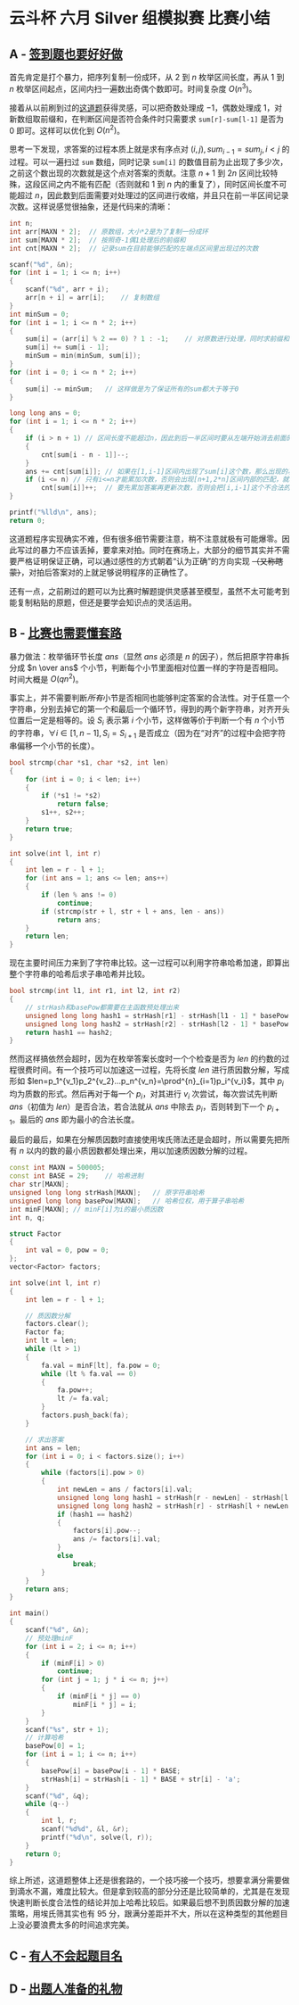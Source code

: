 # 云斗杯 六月 Silver 组模拟赛 比赛小结

## A - [签到题也要好好做](https://yundouxueyuan.com/p/5238)

首先肯定是打个暴力，把序列复制一份成环，从 $2$ 到 $n$ 枚举区间长度，再从 $1$ 到 $n$ 枚举区间起点，区间内扫一遍数出奇偶个数即可。时间复杂度 $O(n^3)$。

接着从以前刷到过的[这道题](https://www.luogu.com.cn/problem/P1114)获得灵感，可以把奇数处理成 $-1$，偶数处理成 $1$，对新数组取前缀和，在判断区间是否符合条件时只需要求 `sum[r]-sum[l-1]` 是否为 $0$ 即可。这样可以优化到 $O(n^2)$。

思考一下发现，求答案的过程本质上就是求有序点对 $(i,j),sum_{i-1}=sum_j,i<j$ 的过程。可以一遍扫过 `sum` 数组，同时记录 `sum[i]` 的数值目前为止出现了多少次，之前这个数出现的次数就是这个点对答案的贡献。注意 $n+1$ 到 $2n$ 区间比较特殊，这段区间之内不能有匹配（否则就和 $1$ 到 $n$ 内的重复了），同时区间长度不可能超过 $n$，因此数到后面需要对处理过的区间进行收缩，并且只在前一半区间记录次数。这样说感觉很抽象，还是代码来的清晰：

```c++
int n;
int arr[MAXN * 2];  // 原数组，大小*2是为了复制一份成环
int sum[MAXN * 2];  // 按照奇-1偶1处理后的前缀和
int cnt[MAXN * 2];  // 记录sum在目前能够匹配的左端点区间里出现过的次数

scanf("%d", &n);
for (int i = 1; i <= n; i++)
{
    scanf("%d", arr + i);
    arr[n + i] = arr[i];    // 复制数组
}
int minSum = 0;
for (int i = 1; i <= n * 2; i++)
{
    sum[i] = (arr[i] % 2 == 0) ? 1 : -1;    // 对原数进行处理，同时求前缀和
    sum[i] += sum[i - 1];
    minSum = min(minSum, sum[i]);
}
for (int i = 0; i <= n * 2; i++)
{
    sum[i] -= minSum;   // 这样做是为了保证所有的sum都大于等于0
}

long long ans = 0;
for (int i = 1; i <= n * 2; i++)
{
    if (i > n + 1) // 区间长度不能超过n，因此到后一半区间时要从左端开始消去前面的数的影响
    {
        cnt[sum[i - n - 1]]--;
    }
    ans += cnt[sum[i]]; // 如果在[1,i-1]区间内出现了sum[i]这个数，那么出现的次数就是对答案的贡献
    if (i <= n) // 只有i<=n才能累加次数，否则会出现[n+1,2*n]区间内部的匹配，就和[1,n]内的重复了
        cnt[sum[i]]++;  // 要先累加答案再更新次数，否则会把[i,i-1]这个不合法的区间也算进去
}

printf("%lld\n", ans);
return 0;
```

这道题程序实现确实不难，但有很多细节需要注意，稍不注意就极有可能爆零。因此写过的暴力不应该丢掉，要拿来对拍。同时在赛场上，大部分的细节其实并不需要严格证明保证正确，可以通过感性的方式朝着“认为正确”的方向实现 ~~（又称瞎蒙）~~，对拍后答案对的上就足够说明程序的正确性了。

还有一点，之前刷过的题可以为比赛时解题提供灵感甚至模型，虽然不太可能考到能复制粘贴的原题，但还是要学会知识点的灵活运用。

## B - [比赛也需要懂套路](https://yundouxueyuan.com/p/5236)

暴力做法：枚举循环节长度 $ans$（显然 $ans$ 必须是 $n$ 的因子），然后把原字符串拆分成 $n \over ans$ 个小节，判断每个小节里面相对位置一样的字符是否相同。时间大概是 $O(qn^2)$。

事实上，并不需要判断*所有*小节是否相同也能够判定答案的合法性。对于任意一个字符串，分别去掉它的第一个和最后一个循环节，得到的两个新字符串，对齐开头位置后一定是相等的。设 $S_i$ 表示第 $i$ 个小节，这样做等价于判断一个有 $n$ 个小节的字符串，$\forall i \in [1,n-1],S_i=S_{i+1}$ 是否成立（因为在“对齐”的过程中会把字符串偏移一个小节的长度）。

```c++
bool strcmp(char *s1, char *s2, int len)
{
    for (int i = 0; i < len; i++)
    {
        if (*s1 != *s2)
            return false;
        s1++, s2++;
    }
    return true;
}

int solve(int l, int r)
{
    int len = r - l + 1;
    for (int ans = 1; ans <= len; ans++)
    {
        if (len % ans != 0)
            continue;
        if (strcmp(str + l, str + l + ans, len - ans))
            return ans;
    }
    return len;
}
```

现在主要时间压力来到了字符串比较。这一过程可以利用字符串哈希加速，即算出整个字符串的哈希后求子串哈希并比较。

```c++
bool strcmp(int l1, int r1, int l2, int r2)
{
    // strHash和basePow都需要在主函数预处理出来
    unsigned long long hash1 = strHash[r1] - strHash[l1 - 1] * basePow[r1 - l1 + 1];
    unsigned long long hash2 = strHash[r2] - strHash[l2 - 1] * basePow[r2 - l2 + 1];
    return hash1 == hash2;
}
```

然而这样搞依然会超时，因为在枚举答案长度时一个个检查是否为 $len$ 的约数的过程很费时间。有一个技巧可以加速这一过程，先将长度 $len$ 进行质因数分解，写成形如 $len=p_1^{v_1}p_2^{v_2}...p_n^{v_n}=\prod^{n}_{i=1}p_i^{v_i}$，其中 $p_i$ 均为质数的形式。然后再对于每一个 $p_i$，对其进行 $v_i$ 次尝试，每次尝试先判断 $ans$（初值为 $len$）是否合法，若合法就从 $ans$ 中除去 $p_i$，否则转到下一个 $p_{i+1}$。最后的 $ans$ 即为最小的合法长度。

最后的最后，如果在分解质因数时直接使用埃氏筛法还是会超时，所以需要先把所有 $n$ 以内的数的最小质因数都处理出来，用以加速质因数分解的过程。

```c++
const int MAXN = 500005;
const int BASE = 29;    // 哈希进制
char str[MAXN];
unsigned long long strHash[MAXN];   // 原字符串哈希
unsigned long long basePow[MAXN];   // 哈希位权，用于算子串哈希
int minF[MAXN]; // minF[i]为i的最小质因数
int n, q;

struct Factor
{
    int val = 0, pow = 0;
};
vector<Factor> factors;

int solve(int l, int r)
{
    int len = r - l + 1;

    // 质因数分解
    factors.clear();
    Factor fa;
    int lt = len;
    while (lt > 1)
    {
        fa.val = minF[lt], fa.pow = 0;
        while (lt % fa.val == 0)
        {
            fa.pow++;
            lt /= fa.val;
        }
        factors.push_back(fa);
    }

    // 求出答案
    int ans = len;
    for (int i = 0; i < factors.size(); i++)
    {
        while (factors[i].pow > 0)
        {
            int newLen = ans / factors[i].val;
            unsigned long long hash1 = strHash[r - newLen] - strHash[l - 1] * basePow[r - newLen - l + 1];
            unsigned long long hash2 = strHash[r] - strHash[l + newLen - 1] * basePow[r - l - newLen + 1];
            if (hash1 == hash2)
            {
                factors[i].pow--;
                ans /= factors[i].val;
            }
            else
                break;
        }
    }
    return ans;
}

int main()
{
    scanf("%d", &n);
    // 预处理minF
    for (int i = 2; i <= n; i++)
    {
        if (minF[i] > 0)
            continue;
        for (int j = 1; j * i <= n; j++)
        {
            if (minF[i * j] == 0)
                minF[i * j] = i;
        }
    }
    scanf("%s", str + 1);
    // 计算哈希
    basePow[0] = 1;
    for (int i = 1; i <= n; i++)
    {
        basePow[i] = basePow[i - 1] * BASE;
        strHash[i] = strHash[i - 1] * BASE + str[i] - 'a';
    }
    scanf("%d", &q);
    while (q--)
    {
        int l, r;
        scanf("%d%d", &l, &r);
        printf("%d\n", solve(l, r));
    }
    return 0;
}
```

综上所述，这道题整体上还是很套路的，一个技巧接一个技巧，想要拿满分需要做到滴水不漏，难度比较大。但是拿到较高的部分分还是比较简单的，尤其是在发现快速判断长度合法性的结论并加上哈希比较后。如果最后想不到质因数分解的加速策略，用埃氏筛其实也有 95 分，跟满分差距并不大，所以在这种类型的其他题目上没必要浪费太多的时间追求完美。

## C - [有人不会起题目名](https://yundouxueyuan.com/p/5237)

## D - [出题人准备的礼物](https://yundouxueyuan.com/p/5235)
